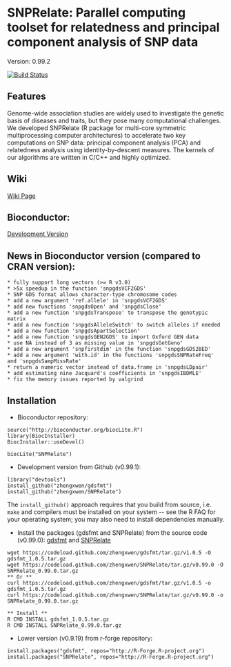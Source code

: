 SNPRelate: Parallel computing toolset for relatedness and principal component analysis of SNP data
===

Version: 0.99.2

[![Build Status](https://travis-ci.org/zhengxwen/SNPRelate.png)](https://travis-ci.org/zhengxwen/SNPRelate)


## Features

Genome-wide association studies are widely used to investigate the genetic basis of diseases and traits, but they pose many computational challenges. We developed SNPRelate (R package for multi-core symmetric multiprocessing computer architectures) to accelerate two key computations on SNP data: principal component analysis (PCA) and relatedness analysis using identity-by-descent measures. The kernels of our algorithms are written in C/C++ and highly optimized.

## Wiki
[Wiki Page](https://github.com/zhengxwen/SNPRelate/wiki)

## Bioconductor:

[Development Version](http://www.bioconductor.org/packages/devel/bioc/html/SNPRelate.html)


## News in Bioconductor version (compared to CRAN version):

	* fully support long vectors (>= R v3.0)
	* >5x speedup in the function 'snpgdsVCF2GDS'
	* SNP GDS format allows character-type chromosome codes
	* add a new argument 'ref.allele' in 'snpgdsVCF2GDS'
	* add new functions 'snpgdsOpen' and 'snpgdsClose'
	* add a new function 'snpgdsTranspose' to transpose the genotypic matrix
	* add a new function 'snpgdsAlleleSwitch' to switch alleles if needed
	* add a new function 'snpgdsApartSelection'
	* add a new function 'snpgdsGEN2GDS' to import Oxford GEN data
	* use NA instead of 3 as missing value in 'snpgdsGetGeno'
	* add a new argument 'snpfirstdim' in the function 'snpgdsGDS2BED'
	* add a new argument 'with.id' in the functions 'snpgdsSNPRateFreq' and 'snpgdsSampMissRate'
	* return a numeric vector instead of data.frame in 'snpgdsLDpair'
	* add estimating nine Jacquard's coefficients in 'snpgdsIBDMLE'
	* fix the memory issues reported by valgrind
	

## Installation

* Bioconductor repository:
```
source("http://bioconductor.org/biocLite.R")
library(BiocInstaller)
BiocInstaller::useDevel()

biocLite("SNPRelate")
```

* Development version from Github (v0.99.1):
```
library("devtools")
install_github("zhengxwen/gdsfmt")
install_github("zhengxwen/SNPRelate")
```
The `install_github()` approach requires that you build from source, i.e. `make` and compilers must be installed on your system -- see the R FAQ for your operating system; you may also need to install dependencies manually.

* Install the packages (gdsfmt and SNPRelate) from the source code (v0.99.0):
[gdsfmt](https://codeload.github.com/zhengxwen/gdsfmt/tar.gz/v1.0.5)
and
[SNPRelate](https://codeload.github.com/zhengxwen/SNPRelate/tar.gz/v0.99.0)
```
wget https://codeload.github.com/zhengxwen/gdsfmt/tar.gz/v1.0.5 -O gdsfmt_1.0.5.tar.gz
wget https://codeload.github.com/zhengxwen/SNPRelate/tar.gz/v0.99.0 -O SNPRelate_0.99.0.tar.gz
** Or **
curl https://codeload.github.com/zhengxwen/gdsfmt/tar.gz/v1.0.5 -o gdsfmt_1.0.5.tar.gz
curl https://codeload.github.com/zhengxwen/SNPRelate/tar.gz/v0.99.0 -o SNPRelate_0.99.0.tar.gz

** Install **
R CMD INSTALL gdsfmt_1.0.5.tar.gz
R CMD INSTALL SNPRelate_0.99.0.tar.gz
```

* Lower version (v0.9.19) from r-forge repository:
```
install.packages("gdsfmt", repos="http://R-Forge.R-project.org")
install.packages("SNPRelate", repos="http://R-Forge.R-project.org")
```
